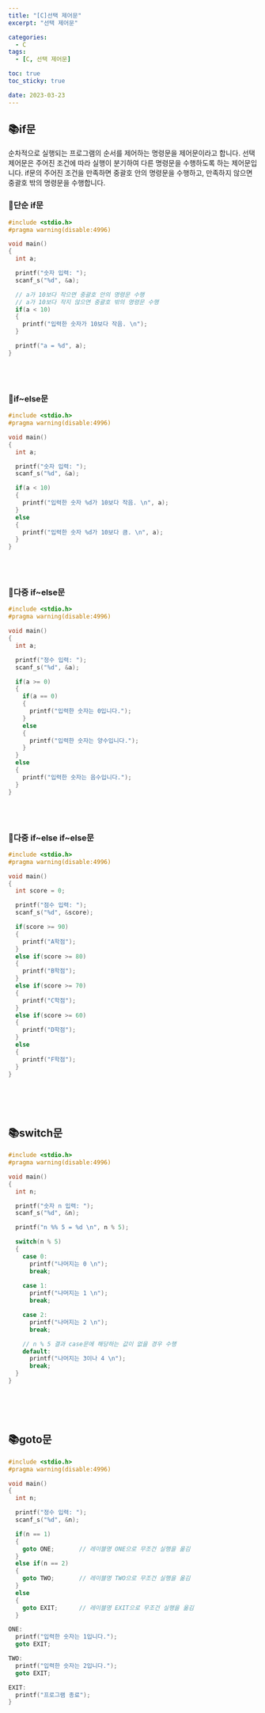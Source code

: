```yaml
---
title: "[C]선택 제어문"
excerpt: "선택 제어문"

categories:
  - C
tags:
  - [C, 선택 제어문]

toc: true
toc_sticky: true

date: 2023-03-23
---
```


## 📚if문
순차적으로 실행되는 프로그램의 순서를 제어하는 명령문을 제어문이라고 합니다. 선택 제어문은 주어진 조건에 따라 실행이 분기하여 다른 명령문을 수행하도록 하는 제어문입니다. if문의 주어진 조건을 만족하면 중괄호 안의 명령문을 수행하고, 만족하지 않으면 중괄호 밖의 명령문을 수행합니다.

### 📄단순 if문

```c
#include <stdio.h>
#pragma warning(disable:4996)

void main()
{
  int a;

  printf("숫자 입력: ");
  scanf_s("%d", &a);

  // a가 10보다 작으면 중괄호 안의 명령문 수행
  // a가 10보다 작지 않으면 중괄호 밖의 명령문 수행
  if(a < 10)
  {
    printf("입력한 숫자가 10보다 작음. \n");
  }

  printf("a = %d", a);
}
```

<br><br>

### 📄if~else문

```c
#include <stdio.h>
#pragma warning(disable:4996)

void main()
{
  int a;

  printf("숫자 입력: ");
  scanf_s("%d", &a);

  if(a < 10)
  {
    printf("입력한 숫자 %d가 10보다 작음. \n", a);
  }
  else
  {
    printf("입력한 숫자 %d가 10보다 큼. \n", a);
  }
}
```

<br><br>

### 📄다중 if~else문

```c
#include <stdio.h>
#pragma warning(disable:4996)

void main()
{
  int a;

  printf("정수 입력: ");
  scanf_s("%d", &a);

  if(a >= 0)
  {
    if(a == 0)
    {
      printf("입력한 숫자는 0입니다.");
    }
    else
    {
      printf("입력한 숫자는 양수입니다.");
    }
  }
  else
  {
    printf("입력한 숫자는 음수입니다.");
  }
}
```

<br><br>

### 📄다중 if~else if~else문

```c
#include <stdio.h>
#pragma warning(disable:4996)

void main()
{
  int score = 0;

  printf("점수 입력: ");
  scanf_s("%d", &score);

  if(score >= 90)
  {
    printf("A학점");
  }
  else if(score >= 80)
  {
    printf("B학점");
  }
  else if(score >= 70)
  {
    printf("C학점");
  }
  else if(score >= 60)
  {
    printf("D학점");
  }
  else
  {
    printf("F학점");
  }
}
```

<br><br><br>

## 📚switch문

```c
#include <stdio.h>
#pragma warning(disable:4996)

void main()
{
  int n;

  printf("숫자 n 입력: ");
  scanf_s("%d", &n);

  printf("n %% 5 = %d \n", n % 5);

  switch(n % 5)
  {
    case 0:
      printf("나머지는 0 \n");
      break;
      
    case 1:
      printf("나머지는 1 \n");
      break;

    case 2:
      printf("나머지는 2 \n");
      break;

    // n % 5 결과 case문에 해당하는 값이 없을 경우 수행
    default:
      printf("나머지는 3이나 4 \n");
      break;
  }
}
```

<br><br><br>

## 📚goto문

```c
#include <stdio.h>
#pragma warning(disable:4996)

void main()
{
  int n;

  printf("정수 입력: ");
  scanf_s("%d", &n);

  if(n == 1)
  {
    goto ONE;       // 레이블명 ONE으로 무조건 실행을 옮김
  }
  else if(n == 2)
  {
    goto TWO;       // 레이블명 TWO으로 무조건 실행을 옮김
  }
  else
  {
    goto EXIT;      // 레이블명 EXIT으로 무조건 실행을 옮김
  }

ONE:
  printf("입력한 숫자는 1입니다.");
  goto EXIT;

TWO:
  printf("입력한 숫자는 2입니다.");
  goto EXIT;

EXIT:
  printf("프로그램 종료");
}
```

<br><br>